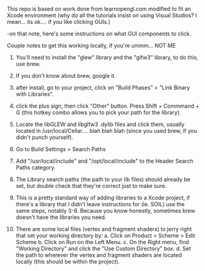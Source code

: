 This repo is based on work done from learnopengl.com  modified to fit an Xcode environment
(why do all the tutorials insist on using Visual Studios?  I mean... its ok.... if you like clicking GUIs.)

-on that note, here's some instructions on what GUI components to click.

Couple notes to get this working locally, if you're ummm... NOT ME

1. You'll need to install the "glew" library and the "glfw3" library, to do this, use brew.

2. If you don't know about brew, google it.

3. after install, go to your project, click on "Build Phases" > "Link Binary with Libraries".

4. click the plus sign, then click "Other" button.  Press Shift + Commmand + G (this hotkey combo allows you to pick your path for the library).

5. Locate the libGLEW and libglfw3 .dylib files and click them, usually located in /usr/local/Cellar.... blah blah blah (since you used brew, if you didn't punch yourself).

6. Go to Build Settings > Search Paths

7. Add "/usr/local/include" and "/opt/local/include" to the Header Search Paths category.

8. The Library search paths (the path to your lib files) should already be set, but double check that they're correct just to make sure.

9. This is a pretty standard way of adding libraries to a Xcode project, if there's a library that I didn't leave instructions for (ie. SOIL) use the same steps, notably 3-8.  Because you know honestly, sometimes brew doesn't have the libraries you need. 

10. There are some local files (vertex and fragment shaders) to jerry right that set your working directory by:
	a. Click on Product > Scheme > Edit Scheme
	b. Click on Run on the Left Menu.
	c. On the Right menu, find "Working Directory" and click the "Use Custom Directory" box.
	d. Set the path to wherever the vertex and fragment shaders are located locally (this should be within the project).
